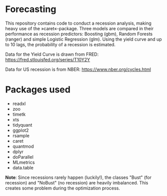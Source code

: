 # Forecasting
This repository contains code to conduct a recession analysis, making heavy use of the »caret«-package. Three models are compared in their performance as recession predictors: Boosting (gbm), Random Forests (ranger) and simple Logistic Regression (glm). Using the yield curve and up to 10 lags, the probability of a recession is estimated.

Data for the Yield Curve is drawn from FRED:
https://fred.stlouisfed.org/series/T10Y2Y

Data for US recession is from NBER:
https://www.nber.org/cycles.html

# Packages used 
* readxl
* zoo
* timetk
* xts
* tidyquant
* ggplot2
* rsample
* caret
* quantmod
* dplyr
* doParallel
* MLmetrics
* data.table

**Note**: Since recessions rarely happen (luckily!), the classes "Bust" (for recession) and "NoBust" (no recession) are heavily imbalanced. This creates some problem during the optimization process. 
